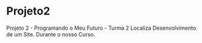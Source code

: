 # Projeto2
 Projeto 2  - Programando o Meu Futuro - Turma 2 Localiza
Desenvolvimento de um Site.
Durante o nosso Curso.
